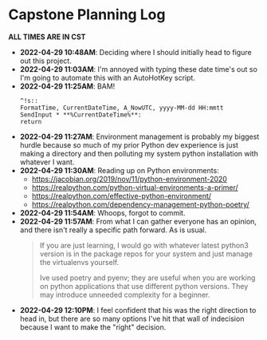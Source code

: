 # Capstone Planning Log

**ALL TIMES ARE IN CST**

* **2022-04-29 10:48AM**: Deciding where I should initially head to figure out
  this project.
* **2022-04-29 11:03AM**: I'm annoyed with typing these date time's out so I'm
  going to automate this with an AutoHotKey script.
* **2022-04-29 11:25AM**: BAM!
  ```
  ^!s::
  FormatTime, CurrentDateTime, A_NowUTC, yyyy-MM-dd HH:mmtt
  SendInput * **%CurrentDateTime%**: 
  return
  ```
* **2022-04-29 11:27AM**: Environment management is probably my biggest hurdle
  because so much of my prior Python dev experience is just making a directory
  and then polluting my system python installation with whatever I want.
* **2022-04-29 11:30AM**: Reading up on Python environments:
  - https://jacobian.org/2019/nov/11/python-environment-2020
  - https://realpython.com/python-virtual-environments-a-primer/
  - https://realpython.com/effective-python-environment/
  - https://realpython.com/dependency-management-python-poetry/
* **2022-04-29 11:54AM**: Whoops, forgot to commit.
* **2022-04-29 11:57AM**: From what I can gather everyone has an opinion, and
  there isn't really a specific path forward. As is usual.
  > If you are just learning, I would go with whatever latest python3 version is
  > in the package repos for your system and just manage the virtualenvs
  > yourself.
  >
  > Ive used poetry and pyenv; they are useful when you are working on python
  > applications that use different python versions. They may introduce unneeded
  > complexity for a beginner. 
* **2022-04-29 12:10PM**: I feel confident that his was the right direction to
  head in, but there are so many options I've hit that wall of indecision
  because I want to make the "right" decision.